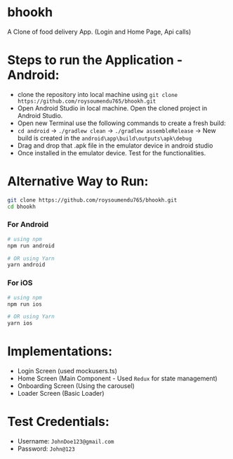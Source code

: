 # bhookh
A Clone of food delivery App. (Login and Home Page, Api calls)

# Steps to run the Application - Android:
- clone the repository into local machine using `git clone https://github.com/roysoumendu765/bhookh.git`
- Open Android Studio in local machine. Open the cloned project in Android Studio.
- Open new Terminal use the following commands to create a fresh build:
- `cd android` -> `./gradlew clean` -> `./gradlew assembleRelease` -> New build is created in the `android\app\build\outputs\apk\debug`
- Drag and drop that .apk file in the emulator device in android studio
- Once installed in the emulator device. Test for the functionalities.

# Alternative Way to Run:
```bash
git clone https://github.com/roysoumendu765/bhookh.git
cd bhookh
```

### For Android

```bash
# using npm
npm run android

# OR using Yarn
yarn android
```

### For iOS

```bash
# using npm
npm run ios

# OR using Yarn
yarn ios
```

# Implementations:
- Login Screen (used mockusers.ts)
- Home Screen (Main Component - Used `Redux` for state management)
- Onboarding Screen (Using the carousel)
- Loader Screen (Basic Loader)

# Test Credentials:
- Username: `JohnDoe123@gmail.com`
- Password: `John@123`
